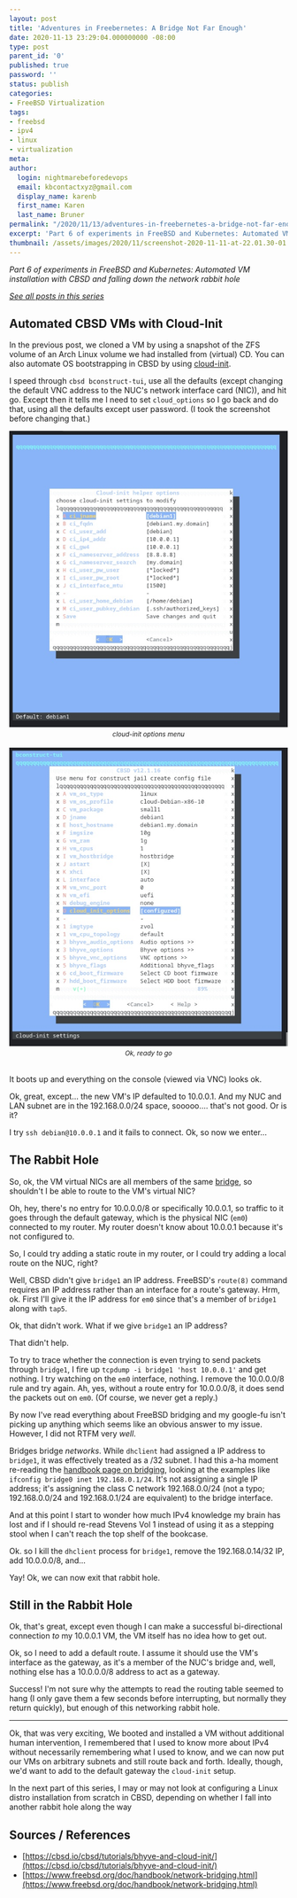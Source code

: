 ```yaml
---
layout: post
title: 'Adventures in Freebernetes: A Bridge Not Far Enough'
date: 2020-11-13 23:29:04.000000000 -08:00
type: post
parent_id: '0'
published: true
password: ''
status: publish
categories:
- FreeBSD Virtualization
tags:
- freebsd
- ipv4
- linux
- virtualization
meta:
author:
  login: nightmarebeforedevops
  email: kbcontactxyz@gmail.com
  display_name: karenb
  first_name: Karen
  last_name: Bruner
permalink: "/2020/11/13/adventures-in-freebernetes-a-bridge-not-far-enough/"
excerpt: 'Part 6 of experiments in FreeBSD and Kubernetes: Automated VM installation with CBSD and falling down the network rabbit hole'
thumbnail: /assets/images/2020/11/screenshot-2020-11-11-at-22.01.30-01.jpeg
---
```


_Part 6 of experiments in FreeBSD and Kubernetes: Automated VM installation with CBSD and falling down the network rabbit hole_

[_See all posts in this series_](/freebsd-virtualization-series/)

## Automated CBSD VMs with Cloud-Init

In the previous post, we cloned a VM by using a snapshot of the ZFS volume of an Arch Linux volume we had installed from (virtual) CD. You can also automate OS bootstrapping in CBSD by using [cloud-init](https://cloudinit.readthedocs.io/en/latest/index.html#).

I speed through `cbsd bconstruct-tui`, use all the defaults (except changing the default VNC address to the NUC's network interface card (NIC)), and hit go. Except then it tells me I need to set `cloud_options` so I go back and do that, using all the defaults except user password. (I took the screenshot before changing that.)

<div align="center">
<img
src="/assets/images/2020/11/screenshot-2020-11-13-at-13.04.33-01.jpeg"
alt="Screenshot of the cloud-init options menu in cbsd">
<br>
<i><small>
cloud-init options menu
</small></i>
</div>
<br>

<div align="center">
<img
src="/assets/images/2020/11/screenshot-2020-11-11-at-22.01.30-01.jpeg"
alt="Main cbsd bhyve menu with everything filled out">
<br>
<i><small>
Ok, ready to go
</small></i>
</div>
<br>

<script src="https://gist.github.com/kbruner/4285179f1bc58f31bbd07af39d018cfb.js"></script>

It boots up and everything on the console (viewed via VNC) looks ok.

Ok, great, except... the new VM's IP defaulted to 10.0.0.1. And my NUC and LAN subnet are in the 192.168.0.0/24 space, sooooo.... that's not good. Or is it?

I try `ssh debian@10.0.0.1` and it fails to connect. Ok, so now we enter...

## The Rabbit Hole

So, ok, the VM virtual NICs are all members of the same [bridge](https://www.freebsd.org/doc/handbook/network-bridging.html), so shouldn't I be able to route to the VM's virtual NIC?

<script src="https://gist.github.com/kbruner/f7c39e1215ca4b983cb89e4a9f259557.js"></script>

Oh, hey, there's no entry for 10.0.0.0/8 or specifically 10.0.0.1, so traffic to it goes through the default gateway, which is the physical NIC (`em0`) connected to my router. My router doesn't know about 10.0.0.1 because it's not configured to.

So, I could try adding a static route in my router, or I could try adding a local route on the NUC, right?

Well, CBSD didn't give `bridge1` an IP address. FreeBSD's `route(8)` command requires an IP address rather than an interface for a route's gateway. Hrm, ok. First I'll give it the IP address for `em0` since that's a member of `bridge1` along with `tap5`.

<script src="https://gist.github.com/kbruner/908361b9a613629c315b76e70e1c1e97.js"></script>

Ok, that didn't work. What if we give `bridge1` an IP address?

<script src="https://gist.github.com/kbruner/77d4a54067724db92a84e42f1f266d27.js"></script>

That didn't help.

To try to trace whether the connection is even trying to send packets through `bridge1`, I fire up `tcpdump -i bridge1 'host 10.0.0.1'` and get nothing. I try watching on the `em0` interface, nothing. I remove the 10.0.0.0/8 rule and try again. Ah, yes, without a route entry for 10.0.0.0/8, it does send the packets out on `em0`. (Of course, we never get a reply.)

<script src="https://gist.github.com/kbruner/06d71cc68a8d41b2c53480ecabeb3595.js"></script>

By now I've read everything about FreeBSD bridging and my google-fu isn't picking up anything which seems like an obvious answer to my issue. However, I did not RTFM very _well_.

Bridges bridge _networks_. While `dhclient` had assigned a IP address to `bridge1`, it was effectively treated as a /32 subnet. I had this a-ha moment re-reading the [handbook page on bridging](https://www.freebsd.org/doc/handbook/network-bridging.html), looking at the examples like `ifconfig bridge0 inet 192.168.0.1/24`. It's not assigning a single IP address; it's assigning the class C network 192.168.0.0/24 (not a typo; 192.168.0.0/24 and 192.168.0.1/24 are equivalent) to the bridge interface.

And at this point I start to wonder how much IPv4 knowledge my brain has lost and if I should re-read Stevens Vol 1 instead of using it as a stepping stool when I can't reach the top shelf of the bookcase.

Ok. so I kill the `dhclient` process for `bridge1`, remove the 192.168.0.14/32 IP, add 10.0.0.0/8, and...

<script src="https://gist.github.com/kbruner/5e1effc7c4c6b39207f5db72b6c0520b.js"></script>

Yay! Ok, we can now exit that rabbit hole.

## Still in the Rabbit Hole

Ok, that's great, except even though I can make a successful bi-directional connection _to_ my 10.0.0.1 VM, the VM itself has no idea how to get out.

<script src="https://gist.github.com/kbruner/410746d4f9a0d4ac3320a99dbcb0567c.js"></script>

Ok, so I need to add a default route. I assume it should use the VM's interface as the gateway, as it's a member of the NUC's bridge and, well, nothing else has a 10.0.0.0/8 address to act as a gateway.

<script src="https://gist.github.com/kbruner/3eef5e071a053ea81d401feb3eeadc11.js"></script>

Success! I'm not sure why the attempts to read the routing table seemed to hang (I only gave them a few seconds before interrupting, but normally they return quickly), but enough of this networking rabbit hole.

* * *

Ok, that was very exciting, We booted and installed a VM without additional human intervention, I remembered that I used to know more about IPv4 without necessarily remembering what I used to know, and we can now put our VMs on arbitrary subnets and still route back and forth. Ideally, though, we'd want to add to the default gateway the `cloud-init` setup.

In the next part of this series, I may or may not look at configuring a Linux distro installation from scratch in CBSD, depending on whether I fall into another rabbit hole along the way

## Sources / References

* [https://cbsd.io/cbsd/tutorials/bhyve-and-cloud-init/](https://cbsd.io/cbsd/tutorials/bhyve-and-cloud-init/)
* [https://www.freebsd.org/doc/handbook/network-bridging.html](https://www.freebsd.org/doc/handbook/network-bridging.html)

